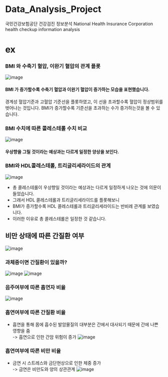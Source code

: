 # Data_Analysis_Project
국민건강보험공단 건강검진 정보분석
National Health Insurance Corporation health checkup information analysis



# ex
### BMI 와 수축기 혈압, 이완기 혈압의 관계 플롯
![image](https://user-images.githubusercontent.com/75289502/190286506-97b8aab5-deb7-401b-bc9d-664fe7de105f.png)
#### BMI 가 증가할수록 수축기 혈압과 이완기 혈압이 증가하는 모습을 표현했습니다.
경계성 혈압기준과 고혈압 기준선을 플롯하였고, 이 선을 초과할수록 혈압이 정상범위를 벗어나는 것입니다. BMI가 증가할수록 기준선을 초과하는 수가 증가하는것을 볼 수 있습니다.



### BMI 수치에 따른 콜레스테롤 수치 비교
![image](https://user-images.githubusercontent.com/75289502/190287261-9a6d77b9-128d-4d89-8b09-002bba462761.png)
#### 우상향을 그릴 것이라는 예상과는 다르게 일정한 양상을 보인다.



### BMI와 HDL콜레스테롤, 트리글리세라이드의 관계
![image](https://user-images.githubusercontent.com/75289502/190287309-c3a9daf7-103d-4291-bad4-8534c9895003.png)
- 총 콜레스테롤이 우상향일 것이라는 예상과는 다르게 일정하게 나오는 것에 의문이 들었습니다.
- 그래서 HDL 콜레스테롤과 트리글리세라이드를 플롯해보니
- BMI가 증가할수록 HDL 콜레스테롤과 트리글리세라이드는 반비례 관계를 보였습니다.
- 이러한 이유로 총 콜레스테롤은 일정한 것 같습니다.



## 비만 상태에 따른 간질환 여부
![image](https://user-images.githubusercontent.com/75289502/190287461-bcd0ee9b-c6fc-4b80-98f3-6bd747cdaa22.png)



### 과체중이면 간질환이 있을까?
![image](https://user-images.githubusercontent.com/75289502/190287559-1ce50256-6fa4-4bfe-a3a7-a31c898d5a56.png)
![image](https://user-images.githubusercontent.com/75289502/190287566-52aecc27-c76b-4cee-84c5-0e8b98835039.png)



### 음주여부에 따른 흡연자 비율
![image](https://user-images.githubusercontent.com/75289502/190287623-31de7942-4ccb-4032-97fb-3b478dd33408.png)



### 흡연여부에 따른 간질환 비율
- 흡연을 통해 몸에 흡수된 발암물질의 대부분은 간에서 대사되기 때문에 간에 나쁜 영향을 줌<br>
  -> 흡연으로 인한 간암 위험이 증가
![image](https://user-images.githubusercontent.com/75289502/190287672-c78467cb-5276-4008-a403-6e4185a67d49.png)



### 흡연여부에 따른 비만 비율
- 금연 시 스트레스와 금단현상으로 인한 체중 증가<br>
  -> 금연은 비만도와 양의 상관관계
![image](https://user-images.githubusercontent.com/75289502/190287733-5b6d219c-a786-4af0-b7a1-ebf0c6273cf4.png)


